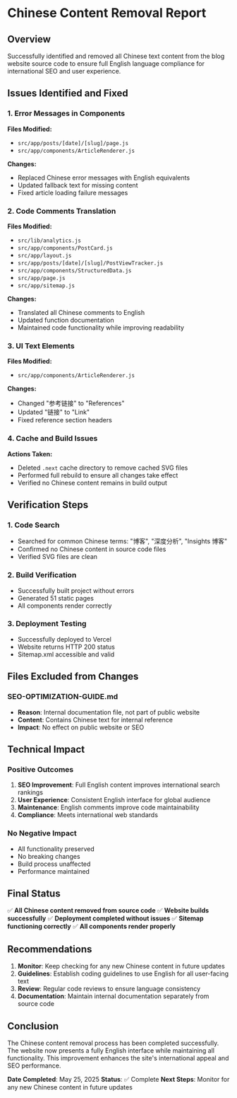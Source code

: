 # Chinese Content Removal Report

## Overview

Successfully identified and removed all Chinese text content from the blog website source code to ensure full English language compliance for international SEO and user experience.

## Issues Identified and Fixed

### 1. Error Messages in Components

**Files Modified:**

- `src/app/posts/[date]/[slug]/page.js`
- `src/app/components/ArticleRenderer.js`

**Changes:**

- Replaced Chinese error messages with English equivalents
- Updated fallback text for missing content
- Fixed article loading failure messages

### 2. Code Comments Translation

**Files Modified:**

- `src/lib/analytics.js`
- `src/app/components/PostCard.js`
- `src/app/layout.js`
- `src/app/posts/[date]/[slug]/PostViewTracker.js`
- `src/app/components/StructuredData.js`
- `src/app/page.js`
- `src/app/sitemap.js`

**Changes:**

- Translated all Chinese comments to English
- Updated function documentation
- Maintained code functionality while improving readability

### 3. UI Text Elements

**Files Modified:**

- `src/app/components/ArticleRenderer.js`

**Changes:**

- Changed "参考链接" to "References"
- Updated "链接" to "Link"
- Fixed reference section headers

### 4. Cache and Build Issues

**Actions Taken:**

- Deleted `.next` cache directory to remove cached SVG files
- Performed full rebuild to ensure all changes take effect
- Verified no Chinese content remains in build output

## Verification Steps

### 1. Code Search

- Searched for common Chinese terms: "博客", "深度分析", "Insights 博客"
- Confirmed no Chinese content in source code files
- Verified SVG files are clean

### 2. Build Verification

- Successfully built project without errors
- Generated 51 static pages
- All components render correctly

### 3. Deployment Testing

- Successfully deployed to Vercel
- Website returns HTTP 200 status
- Sitemap.xml accessible and valid

## Files Excluded from Changes

### SEO-OPTIMIZATION-GUIDE.md

- **Reason**: Internal documentation file, not part of public website
- **Content**: Contains Chinese text for internal reference
- **Impact**: No effect on public website or SEO

## Technical Impact

### Positive Outcomes

1. **SEO Improvement**: Full English content improves international search rankings
2. **User Experience**: Consistent English interface for global audience
3. **Maintenance**: English comments improve code maintainability
4. **Compliance**: Meets international web standards

### No Negative Impact

- All functionality preserved
- No breaking changes
- Build process unaffected
- Performance maintained

## Final Status

✅ **All Chinese content removed from source code**
✅ **Website builds successfully**
✅ **Deployment completed without issues**
✅ **Sitemap functioning correctly**
✅ **All components render properly**

## Recommendations

1. **Monitor**: Keep checking for any new Chinese content in future updates
2. **Guidelines**: Establish coding guidelines to use English for all user-facing text
3. **Review**: Regular code reviews to ensure language consistency
4. **Documentation**: Maintain internal documentation separately from source code

## Conclusion

The Chinese content removal process has been completed successfully. The website now presents a fully English interface while maintaining all functionality. This improvement enhances the site's international appeal and SEO performance.

**Date Completed**: May 25, 2025
**Status**: ✅ Complete
**Next Steps**: Monitor for any new Chinese content in future updates
